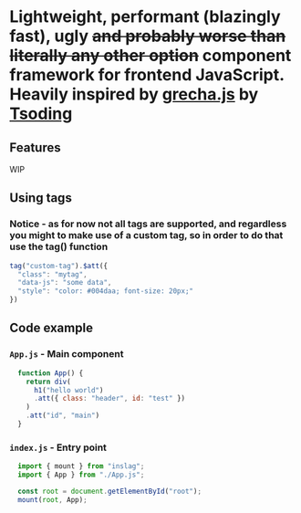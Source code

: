 # Lightweight, performant (blazingly fast), ugly ~~and probably worse than literally any other option~~ component framework for frontend JavaScript. Heavily inspired by [grecha.js](https://github.com/tsoding/grecha.js) by [Tsoding](https://github.com/tsoding)

## Features
WIP


## Using tags

### Notice - as for now not all tags are supported, and regardless you might to make use of a custom tag, so in order to do that use the tag() function

```js
tag("custom-tag").$att({
  "class": "mytag",
  "data-js": "some data",
  "style": "color: #004daa; font-size: 20px;"
})
```



## Code example

### `App.js` - Main component
```js
  function App() {
    return div(
      h1("hello world")
      .att({ class: "header", id: "test" })
    )
    .att("id", "main")
  }
```
### `index.js` - Entry point
```js
  import { mount } from "inslag";
  import { App } from "./App.js";

  const root = document.getElementById("root");
  mount(root, App);
```